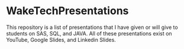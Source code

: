 # WakeTechPresentations
This repository is a list of presentations that I have given or will give to students on SAS, SQL, and JAVA.  All of these presentations exist on YouTube, Google Slides, and Linkedin Slides.  
